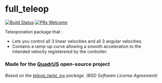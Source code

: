 # full_teleop

[![Build Status](https://www.travis-ci.com/marj3220/full_teleop.svg?branch=main)](https://www.travis-ci.com/marj3220/full_teleop) [![PRs Welcome](https://img.shields.io/badge/PRs-welcome-brightgreen.svg?style=flat-square)](http://makeapullrequest.com)

Teleoporation package that : 
* Lets you control all 3 linear velocities and all 3 angular velocities.
* Contains a ramp-up curve allowing a smooth acceleration to the intended velocity registerered by the controller.

### Made for the [QuadrUS](https://github.com/olivierfournier2/S4H2021-QuadrUS) open-source project 

###### Based on the [teleop_twist_joy](https://github.com/ros-teleop/teleop_twist_joy) package. (BSD Software License Agreement)
